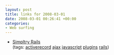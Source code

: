```yaml
---
layout: post
title: links for 2008-03-01
date: 2008-03-01 00:26:41 +00:00
categories:
- Web surfing
---
```

<ul class="delicious">
	<li>
		<div class="delicious-link"><a href="http://rails.simpltry.com/active_jax.html">Simpltry Rails</a></div>
		<div class="delicious-tags">(tags: <a href="http://del.icio.us/mathie/activerecord">activerecord</a> <a href="http://del.icio.us/mathie/ajax">ajax</a> <a href="http://del.icio.us/mathie/javascript">javascript</a> <a href="http://del.icio.us/mathie/plugins">plugins</a> <a href="http://del.icio.us/mathie/rails">rails</a>)</div>
	</li>
</ul>

